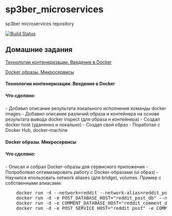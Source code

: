 # sp3ber_microservices
sp3ber microservices repository

[![Build Status](https://travis-ci.com/otus-devops-2019-05/sp3ber_microservices.svg?branch=master)](https://travis-ci.com/otus-devops-2019-05/sp3ber_infra)

## Домашние задания

[Технологии контенеризации. Введение в Docker](#docker_2)

[Docker образы. Микросервисы](#docker_3)

<a name="#docker_2"><h4>Технологии контенеризации. Введение в Docker</h4></a>

<h5>Что сделано:</h3>
- Добавил описание результата локального исполнения команды docker images
- Добавил описание различий образа и контейнера на основе результата вывода docker inspect (для образа и контейнера)
- Создал docker host (удаленно и локально)
- Создал свой образ
- Поработал с Docker Hub, docker-machine


<a name="#docker_3"><h4>Docker образы. Микросервисы</h4></a>

<h5>Что сделано:</h3>
- Описал и собрал Docker-образы для сервисного приложения
- Попроболвал оптимизировать работу с Docker-образами (ui образ)
- Научился ипользовать network aliases (для bridge), volumes. Пример с собственными алиасами:
<pre>
    docker run -d --network=reddit --network-alias=reddit_post_db --network-alias=reddit_comment_db mongo:latest
    docker run -d -e POST_DATABASE_HOST="reddit_post_db" --network=reddit --network-alias=reddit_post sp3ber/post:1.0
    docker run -d -e COMMENT_DATABASE_HOST="reddit_comment_db" --network=reddit --network-alias=reddit_comment sp3ber/comment:1.0
    docker run -d -e POST_SERVICE_HOST="reddit_post" -e COMMENT_SERVICE_HOST="reddit_comment" --network=reddit -p 9292:9292 sp3ber/ui:1.0
</pre>
